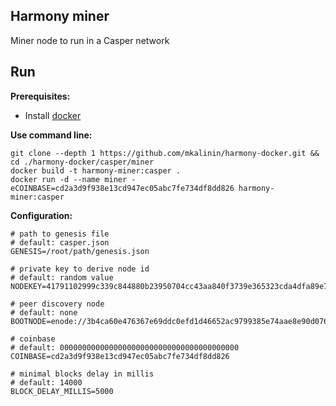 ## Harmony miner
Miner node to run in a Casper network

## Run

**Prerequisites:**
- Install [docker](https://docs.docker.com/install/)

**Use command line:**
```
git clone --depth 1 https://github.com/mkalinin/harmony-docker.git && cd ./harmony-docker/casper/miner
docker build -t harmony-miner:casper .
docker run -d --name miner -eCOINBASE=cd2a3d9f938e13cd947ec05abc7fe734df8dd826 harmony-miner:casper
```

**Configuration:**
```
# path to genesis file
# default: casper.json
GENESIS=/root/path/genesis.json

# private key to derive node id
# default: random value
NODEKEY=41791102999c339c844880b23950704cc43aa840f3739e365323cda4dfa89e7a

# peer discovery node
# default: none
BOOTNODE=enode://3b4ca60e476367e69ddc0efd1d46652ac9799385e74aae8e90d076c7a3983d0f1e6901785097d6015032b14078164287dff714e194efb420fc70abd7d3e132b9@172.30.250.2:30303

# coinbase
# default: 0000000000000000000000000000000000000000
COINBASE=cd2a3d9f938e13cd947ec05abc7fe734df8dd826

# minimal blocks delay in millis
# default: 14000
BLOCK_DELAY_MILLIS=5000
```
